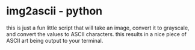 # img2ascii - python

this is just a fun little script that will take an image, convert it to grayscale, and convert the values to ASCII characters.
this results in a nice piece of ASCII art being output to your terminal.
